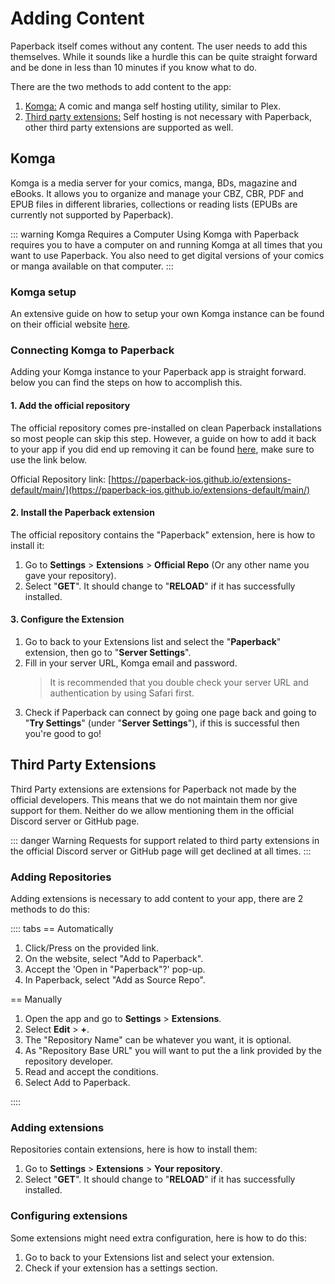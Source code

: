 # Adding Content

Paperback itself comes without any content. The user needs to add this themselves. While it sounds like a hurdle this can be quite straight forward and be done in less than 10 minutes if you know what to do.

There are the two methods to add content to the app:

1. [Komga:](#komga) A comic and manga self hosting utility, similar to Plex.
2. [Third party extensions:](#third-party-extensions) Self hosting is not necessary with Paperback, other third party extensions are supported as well.

## Komga

Komga is a media server for your comics, manga, BDs, magazine and eBooks. It allows you to organize and manage your CBZ, CBR, PDF and EPUB files in different libraries, collections or reading lists (EPUBs are currently not supported by Paperback).

::: warning Komga Requires a Computer
Using Komga with Paperback requires you to have a computer on and running Komga at all times that you want to use Paperback. You also need to get digital versions of your comics or manga available on that computer.
:::

### Komga setup

An extensive guide on how to setup your own Komga instance can be found on their official website [here](https://komga.org/docs/category/installation).

### Connecting Komga to Paperback

Adding your Komga instance to your Paperback app is straight forward. below you can find the steps on how to accomplish this.

#### 1. Add the official repository

The official repository comes pre-installed on clean Paperback installations so most people can skip this step. However, a guide on how to add it back to your app if you did end up removing it can be found [here](#adding-extensions), make sure to use the link below.

Official Repository link: [https://paperback-ios.github.io/extensions-default/main/](https://paperback-ios.github.io/extensions-default/main/)

#### 2. Install the Paperback extension

The official repository contains the "Paperback" extension, here is how to install it:

1. Go to **Settings** > **Extensions** > **Official Repo** (Or any other name you gave your repository).
2. Select "**GET**". It should change to "**RELOAD**" if it has successfully installed.

#### 3. Configure the Extension

1. Go to back to your Extensions list and select the "**Paperback**" extension, then go to "**Server Settings**".
2. Fill in your server URL, Komga email and password.
    > It is recommended that you double check your server URL and authentication by using Safari first.
3. Check if Paperback can connect by going one page back and going to "**Try Settings**" (under "**Server Settings**"), if this is successful then you're good to go!

## Third Party Extensions

Third Party extensions are extensions for Paperback not made by the official developers. This means that we do not maintain them nor give support for them. Neither do we allow mentioning them in the official Discord server or GitHub page.

::: danger Warning
Requests for support related to third party extensions in the official Discord server or GitHub page will get declined at all times.
:::

### Adding Repositories

Adding extensions is necessary to add content to your app, there are 2 methods to do this:

:::: tabs
== Automatically

1.  Click/Press on the provided link.
2.  On the website, select "Add to Paperback".
3.  Accept the 'Open in "Paperback"?' pop-up.
4.  In Paperback, select "Add as Source Repo".

== Manually

1. Open the app and go to **Settings** > **Extensions**.
2. Select **Edit** > **+**.
3. The "Repository Name" can be whatever you want, it is optional.
4. As "Repository Base URL" you will want to put the a link provided by the repository developer.
5. Read and accept the conditions.
6. Select Add to Paperback.

::::

### Adding extensions

Repositories contain extensions, here is how to install them:

1. Go to **Settings** > **Extensions** > **Your repository**.
2. Select "**GET**". It should change to "**RELOAD**" if it has successfully installed.

### Configuring extensions

Some extensions might need extra configuration, here is how to do this:

1. Go to back to your Extensions list and select your extension.
2. Check if your extension has a settings section.
